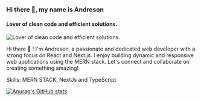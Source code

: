 ### Hi there 👋, my name is Andreson
#### Lover of clean code and efficient solutions.
![Lover of clean code and efficient solutions.](https://www.istockphoto.com/photo/ai-large-language-model-code-gm1520235112-524556196?utm_campaign=srp_photos_top&utm_content=https%3A%2F%2Funsplash.com%2Fs%2Fphotos%2Fsoftware-development&utm_medium=affiliate&utm_source=unsplash&utm_term=software+development%3A%3A%3A)

Hi there 👋 ! I'm Andreson, a passionate and dedicated web developer with a strong focus on React and Next.js. I enjoy building dynamic and responsive web applications using the MERN stack. Let's connect and collaborate on creating something amazing!

Skills: MERN STACK, NextJs and TypeScript







 [![Anurag's GitHub stats](https://github-readme-stats.vercel.app/api?username=Andreson26)](https://github.com/anuraghazra/github-readme-stats)


